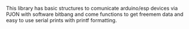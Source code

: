 This library has basic structures to comunicate arduino/esp devices via PJON with software bitbang and come functions to get freemem data and easy to use serial prints with printf formatting.